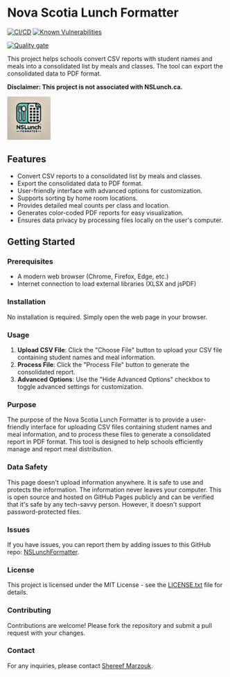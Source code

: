 # Nova Scotia Lunch Formatter

[![CI/CD](https://github.com/Shereef/NSLunchFormatter/actions/workflows/main.yml/badge.svg)](https://github.com/Shereef/NSLunchFormatter/actions/workflows/main.yml)
[![Known Vulnerabilities](https://snyk.io/test/github/Shereef/NSLunchFormatter/badge.svg)](https://snyk.io/test/github/Shereef/NSLunchFormatter)

[![Quality gate](https://sonarcloud.io/api/project_badges/quality_gate?project=Shereef_md-txt)](https://sonarcloud.io/summary/new_code?id=Shereef_md-txt)

This project helps schools convert CSV reports with student names and meals into
a consolidated list by meals and classes. The tool can export the consolidated
data to PDF format.

**Disclaimer: This project is not associated with NSLunch.ca.**

<img src="logo.png" alt="NSLunch Formatter Logo" height="100px" width="100px">

## Features

-   Convert CSV reports to a consolidated list by meals and classes.
-   Export the consolidated data to PDF format.
-   User-friendly interface with advanced options for customization.
-   Supports sorting by home room locations.
-   Provides detailed meal counts per class and location.
-   Generates color-coded PDF reports for easy visualization.
-   Ensures data privacy by processing files locally on the user's computer.

## Getting Started

### Prerequisites

-   A modern web browser (Chrome, Firefox, Edge, etc.)
-   Internet connection to load external libraries (XLSX and jsPDF)

### Installation

No installation is required. Simply open the web page in your browser.

### Usage

1. **Upload CSV File**: Click the "Choose File" button to upload your CSV file containing student names and meal information.
2. **Process File**: Click the "Process File" button to generate the consolidated report.
3. **Advanced Options**: Use the "Hide Advanced Options" checkbox to toggle advanced settings for customization.

### Purpose

The purpose of the Nova Scotia Lunch Formatter is to provide a user-friendly interface for
uploading CSV files containing student names and meal information, and to
process these files to generate a consolidated report in PDF format. This tool is designed to help schools efficiently manage and report meal distribution.

### Data Safety

This page doesn't upload information anywhere. It is safe to use and protects
the information. The information never leaves your computer. This is open source
and hosted on GitHub Pages publicly and can be verified that it's safe by any
tech-savvy person. However, it doesn't support password-protected files.

### Issues

If you have issues, you can report them by adding issues to this GitHub repo:
[NSLunchFormatter](https://github.com/Shereef/NSLunchFormatter/issues).

### License

This project is licensed under the MIT License - see the
[LICENSE.txt](LICENSE.txt) file for details.

### Contributing

Contributions are welcome! Please fork the repository and submit a pull request with your changes.

### Contact

For any inquiries, please contact [Shereef Marzouk](https://www.linkedin.com/in/shereef/).
